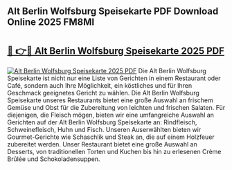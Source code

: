 ## Alt Berlin Wolfsburg Speisekarte PDF Download Online 2025 FM8MI

# <h2><a href="http://gcb12n3.nevu.top/?p=Alt+Berlin+Wolfsburg+Speisekarte">🔗 👉🔴 Alt Berlin Wolfsburg Speisekarte 2025 PDF</a></h2>

[![Alt Berlin Wolfsburg Speisekarte 2025 PDF](https://i.imgur.com/dBaPXMq.png)](http://gcb12n3.nevu.top/?p=Alt+Berlin+Wolfsburg+Speisekarte)
Die Alt Berlin Wolfsburg Speisekarte ist nicht nur eine Liste von Gerichten in einem Restaurant oder Café, sondern auch Ihre Möglichkeit, ein köstliches und für Ihren Geschmack geeignetes Gericht zu wählen. Die Alt Berlin Wolfsburg Speisekarte unseres Restaurants bietet eine große Auswahl an frischem Gemüse und Obst für die Zubereitung von leichten und frischen Salaten. Für diejenigen, die Fleisch mögen, bieten wir eine umfangreiche Auswahl an Gerichten auf der Alt Berlin Wolfsburg Speisekarte an: Rindfleisch, Schweinefleisch, Huhn und Fisch. Unseren Auserwählten bieten wir Gourmet-Gerichte wie Schaschlik und Steak an, die auf einem Holzfeuer zubereitet werden. Unser Restaurant bietet eine große Auswahl an Desserts, von traditionellen Torten und Kuchen bis hin zu erlesenen Crème Brûlée und Schokoladensuppen.
